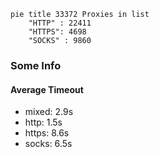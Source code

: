 
```mermaid
pie title 33372 Proxies in list
    "HTTP" : 22411
    "HTTPS": 4698
    "SOCKS" : 9860
```

### Some Info
#### Average Timeout

- mixed: 2.9s
- http: 1.5s
- https: 8.6s
- socks: 6.5s